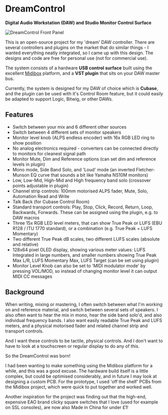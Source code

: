 # DreamControl
**Digital Audio Workstation (DAW) and Studio Monitor Control Surface**

![DreamControl Front Panel](https://i.imgur.com/ogYC02I.png)

This is an open-source project for my 'dream' DAW controller. There are several controllers and plugins on the market that do similar things - I wanted everything neatly integrated, so I came up with this design. The designs and code are free for personal use (not for commercial use).

The system consists of a hardware **USB control surface** built using the excellent [Midibox](http://www.ucapps.de/) platform, and a **VST plugin** that sits on your DAW master bus.

Currently, the system is designed for my DAW of choice which is **Cubase**, and the plugin can be used with it's Control Room feature, but it could easily be adapted to support Logic, Bitwig, or other DAWs.

## Features
 - Switch between your mix and 6 different other sources
 - Switch between 4 different sets of monitor speakers
 - Monitor level knob (ALPS endless encoder) with 16x RGB LED ring to show position
 - No analog electronics required - converters can be connected directly to monitors for cleanest signal path
 - Monitor Mute, Dim and Reference options (can set dim and reference levels in plugin)
 - Mono mode, Side Band Solo, and 'Loud' mode (an inverted Fletcher-Munson EQ curve that sounds a bit like Yamaha NS10M monitors)
 - Low, Low-Mid, High-Mid and High frequency band solo (crossover points adjustable in plugin)
 - Channel strip controls: 100mm motorised ALPS fader, Mute, Solo, Automation Read and Write
 - Talk Back (for Cubase Control Room)
 - Standard transport controls: Play, Stop, Click, Record, Return, Loop, Backwards, Forwards. These can be assigned using the plugin, e.g. to DAW macros
 - Three 15x RGB LED level meters, that can show True Peak or LUFS (EBU R128 / ITU 1770 standard), or a combination (e.g. True Peak + LUFS Momentary)
 - Two different True Peak dB scales, two different LUFS scales (absolute and relative)
 - 128x64 pixel OLED display, showing various meter values: LUFS Integrated in large numbers, and smaller numbers showing True Peak Max L/R, LUFS Momentary Max, LUFS Target (can be set using plugin)
- Monitor Level Knob can also be set to 'MIDI modulator mode' by pressing VOL/MOD, so instead of changing monitor level it can output MIDI CC messages
## Background
When writing, mixing or mastering, I often switch between what I'm working on and reference material, and switch between several sets of speakers. I also often want to hear the mix in mono, hear the side band solo'd, and also individual frequency bands. I also want easily readable True Peak and LUFS meters, and a physical motorised fader and related channel strip and transport controls.

And I want these controls to be tactile, physical controls. And I don't want to have to look at a touchscreen or regular display to do any of this.

So the DreamControl was born!

I had been wanting to make something using the Midibox platform for a while, and this was a good excuse. The hardware build itself is a little complex, but could be optimised considerably, and in future I may look at designing a custom PCB. For the prototype, I used 'off the shelf' PCBs from the Midibox project, which were quick to put together and worked well.

Another inspiration for the project was finding out that the high-end, expensive EAO brand clicky square switches that I love (used for example on SSL consoles), are now also Made in China for under £1!




<!--stackedit_data:
eyJoaXN0b3J5IjpbMjEyNzA1OTI3NCwxMTk0NjQxNzU5LDM0Nj
I5MTQ3LC0xNzg5ODQ4MDM3LDM1NzUxNzcwNiwtMTUyMDA2Mzdd
fQ==
-->
